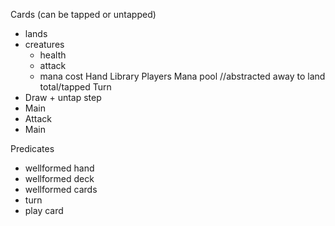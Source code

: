 Cards (can be tapped or untapped)

- lands
- creatures
  - health
  - attack
  - mana cost
    Hand
    Library
    Players
    Mana pool //abstracted away to land total/tapped
    Turn
- Draw + untap step
- Main
- Attack
- Main

Predicates

- wellformed hand
- wellformed deck
- wellformed cards
- turn
- play card

